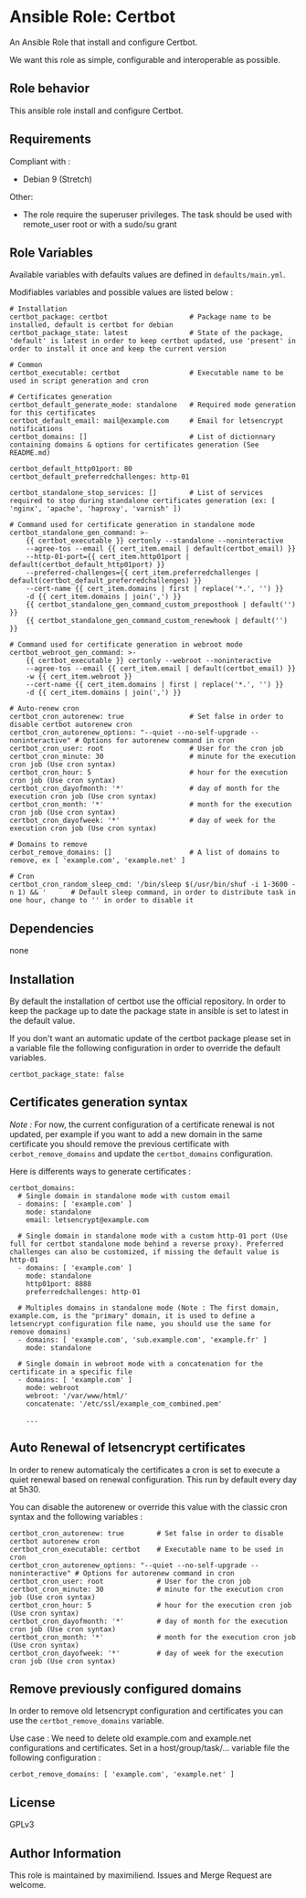 # Ansible Role: Certbot

An Ansible Role that install and configure Certbot.

We want this role as simple, configurable and interoperable as possible.


## Role behavior

This ansible role install and configure Certbot.


## Requirements

Compliant with :
- Debian 9 (Stretch)

Other:
- The role require the superuser privileges. The task should be used with remote_user root or with a sudo/su grant


## Role Variables

Available variables with defaults values are defined in `defaults/main.yml`.

Modifiables variables and possible values are listed below :

```
# Installation
certbot_package: certbot                    # Package name to be installed, default is certbot for debian
certbot_package_state: latest               # State of the package, 'default' is latest in order to keep certbot updated, use 'present' in order to install it once and keep the current version

# Common
certbot_executable: certbot                 # Executable name to be used in script generation and cron

# Certificates generation
certbot_default_generate_mode: standalone   # Required mode generation for this certificates
certbot_default_email: mail@example.com     # Email for letsencrypt notifications
certbot_domains: []                         # List of dictionnary containing domains & options for certificates generation (See README.md)

certbot_default_http01port: 80
certbot_default_preferredchallenges: http-01

certbot_standalone_stop_services: []        # List of services required to stop during standalone certificates generation (ex: [ 'nginx', 'apache', 'haproxy', 'varnish' ])

# Command used for certificate generation in standalone mode
certbot_standalone_gen_command: >-
    {{ certbot_executable }} certonly --standalone --noninteractive
    --agree-tos --email {{ cert_item.email | default(certbot_email) }}
    --http-01-port={{ cert_item.http01port | default(certbot_default_http01port) }}
    --preferred-challenges={{ cert_item.preferredchallenges | default(certbot_default_preferredchallenges) }}
    --cert-name {{ cert_item.domains | first | replace('*.', '') }}
    -d {{ cert_item.domains | join(',') }}
    {{ certbot_standalone_gen_command_custom_preposthook | default('') }}
    {{ certbot_standalone_gen_command_custom_renewhook | default('') }}

# Command used for certificate generation in webroot mode
certbot_webroot_gen_command: >-
    {{ certbot_executable }} certonly --webroot --noninteractive
    --agree-tos --email {{ cert_item.email | default(certbot_email) }}
    -w {{ cert_item.webroot }}
    --cert-name {{ cert_item.domains | first | replace('*.', '') }}
    -d {{ cert_item.domains | join(',') }}

# Auto-renew cron
certbot_cron_autorenew: true                # Set false in order to disable certbot autorenew cron
certbot_cron_autorenew_options: "--quiet --no-self-upgrade --noninteractive" # Options for autorenew command in cron
certbot_cron_user: root                     # User for the cron job
certbot_cron_minute: 30                     # minute for the execution cron job (Use cron syntax)
certbot_cron_hour: 5                        # hour for the execution cron job (Use cron syntax)
certbot_cron_dayofmonth: '*'                # day of month for the execution cron job (Use cron syntax)
certbot_cron_month: '*'                     # month for the execution cron job (Use cron syntax)
certbot_cron_dayofweek: '*'                 # day of week for the execution cron job (Use cron syntax)

# Domains to remove
cerbot_remove_domains: []                   # A list of domains to remove, ex [ 'example.com', 'example.net' ]

# Cron
certbot_cron_random_sleep_cmd: '/bin/sleep $(/usr/bin/shuf -i 1-3600 -n 1) && '      # Default sleep command, in order to distribute task in one hour, change to '' in order to disable it
```

## Dependencies

none


## Installation

By default the installation of certbot use the official repository. In order to keep the package up to date the package state in ansible is set to latest in the default value.

If you don't want an automatic update of the certbot package please set in a variable file the following configuration in order to override the default variables.

```
certbot_package_state: false
```


## Certificates generation syntax

*Note :* For now, the current configuration of a certificate renewal is not updated, per example if you want to add a new domain in the same certificate you should remove the previous certificate with `cerbot_remove_domains` and update the `certbot_domains` configuration.

Here is differents ways to generate certificates :

```
certbot_domains:
  # Single domain in standalone mode with custom email
  - domains: [ 'example.com' ]
    mode: standalone
    email: letsencrypt@example.com

  # Single domain in standalone mode with a custom http-01 port (Use full for certbot standalone mode behind a reverse proxy). Preferred challenges can also be customized, if missing the default value is http-01
  - domains: [ 'example.com' ]
    mode: standalone
    http01port: 8888
    preferredchallenges: http-01

  # Multiples domains in standalone mode (Note : The first domain, example.com, is the "primary" domain, it is used to define a letsencrypt configuration file name, you should use the same for remove domains)
  - domains: [ 'example.com', 'sub.example.com', 'example.fr' ]
    mode: standalone

  # Single domain in webroot mode with a concatenation for the certificate in a specific file
  - domains: [ 'example.com' ]
    mode: webroot
    webroot: '/var/www/html/'
    concatenate: '/etc/ssl/example_com_combined.pem'

    ...
```

## Auto Renewal of letsencrypt certificates

In order to renew automaticaly the certificates a cron is set to execute a quiet renewal based on renewal configuration. This run by default every day at 5h30.

You can disable the autorenew or override this value with the classic cron syntax and the following variables :

```
certbot_cron_autorenew: true        # Set false in order to disable certbot autorenew cron
certbot_cron_executable: certbot    # Executable name to be used in cron
certbot_cron_autorenew_options: "--quiet --no-self-upgrade --noninteractive" # Options for autorenew command in cron
certbot_cron_user: root             # User for the cron job
certbot_cron_minute: 30             # minute for the execution cron job (Use cron syntax)
certbot_cron_hour: 5                # hour for the execution cron job (Use cron syntax)
certbot_cron_dayofmonth: '*'        # day of month for the execution cron job (Use cron syntax)
certbot_cron_month: '*'             # month for the execution cron job (Use cron syntax)
certbot_cron_dayofweek: '*'         # day of week for the execution cron job (Use cron syntax)
```


## Remove previously configured domains

In order to remove old letsencrypt configuration and certificates you can use the `certbot_remove_domains` variable.

Use case : We need to delete old example.com and example.net configurations and certificates. Set in a host/group/task/... variable file the following configuration :
```
cerbot_remove_domains: [ 'example.com', 'example.net' ]
```


## License

GPLv3


## Author Information

This role is maintained by maximiliend. Issues and Merge Request are welcome.
